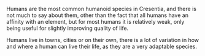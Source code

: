 Humans are the most common humanoid species in Cresentia, and there is not much to say about them, other than the fact that all humans have an affinity with an element, but for most humans it is relatively weak, only being useful for slightly improving quality of life.

Humans live in towns, cities or on their own, there is a lot of variation in how and where a human can live their life, as they are a very adaptable species.